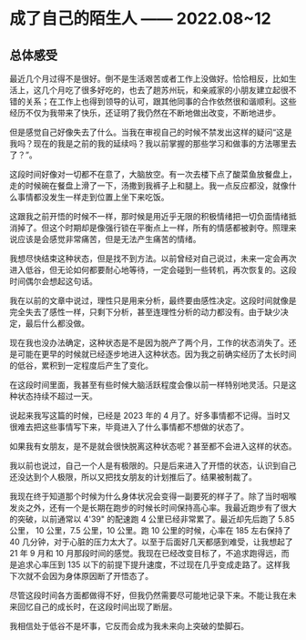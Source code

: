 # 成了自己的陌生人 —— 2022.08~12


## 总体感受

最近几个月过得不是很好。倒不是生活艰苦或者工作上没做好。恰恰相反，比如生活上，这几个月吃了很多好吃的，也去了趟苏州玩，和亲戚家的小朋友建立起很不错的关系；在工作上也得到领导的认可，跟其他同事的合作依然很和谐顺利。这些经历不仅为我带来了快乐，还证明了我仍然在不断地做出改变，不断地进步。

但是感觉自己好像失去了什么。当我在审视自己的时候不禁发出这样的疑问“这是我吗？现在的我是之前的我的延续吗？我以前掌握的那些学习和做事的方法哪里去了？”。

这段时间好像对一切都不在意了，大脑放空。有一次去楼下点了酸菜鱼放餐盘上，走的时候碗在餐盘上滑了一下，汤撒到我裤子上和腿上。我一点反应都没，就像什么事情都没发生一样走到位置上坐下来吃饭。

这跟我之前开悟的时候不一样，那时候是用近乎无限的积极情绪把一切负面情绪抵消掉了。但这个时期却是像强行锁在平衡点上一样，所有的情感都被剥夺。照理来说应该是会感觉非常痛苦，但是无法产生痛苦的情绪。

我想尽快结束这种状态，但是找不到方法。以前曾经对自己说过，未来一定会再次进入低谷，但无论如何都要耐心地等待，一定会碰到一些转机，再次恢复的。这段时间偶尔会想起这句话。

我在以前的文章中说过，理性只是用来分析，最终要由感性决定。这段时间就像是完全失去了感性一样，只剩下分析，甚至连理性分析的动力都没有。由于缺少决定，最后什么都没做。

现在我也没办法确定，这种状态是不是因为脱产了两个月，工作的状态消失了。还是可能在更早的时候就已经逐步地进入这种状态。因为我之前确实经历了太长时间的低谷，累积到一定程度后产生了变化。

在这段时间里面，我甚至有些时候大脑活跃程度会像以前一样特别地灵活。只是这种状态持续不超过一天。

说起来我写这篇的时候，已经是 2023 年的 4 月了。好多事情都不记得。当时又很难去把这些事情写下来，毕竟进入了什么事情都不想做的状态了。

如果我有女朋友，是不是就会很快脱离这种状态呢？甚至都不会进入这样的状态。

我以前也说过，自己一个人是有极限的。只是后来进入了开悟的状态，认识到自己还没达到个人极限，所以又把找女朋友的计划推后了。结果被制裁了。

我现在终于知道那个时候为什么身体状况会变得一副要死的样子了。除了当时咽喉发炎之外，还有一个是长期在跑步的时候长时间保持高心率。我最近跑步有了很大的突破，以前通常以 4'39" 的配速跑 4 公里已经非常累了。最近却先后跑了 5.85 公里， 10 公里，7.5 公里，10 公里。跑 10 公里的时候，心率在 185 左右保持了 40 几分钟，对于心脏的压力太大了。以至于后面好几天都感到难受，让我想起了 21 年 9 月和 10 月那段时间的感觉。我现在已经改变目标了，不追求跑得远，而是追求心率压到 135 以下的前提下提升速度，不过现在几乎变成走路了。这样我下次就不会因为身体原因断了开悟态了。

尽管这段时间各方面都做得不好，但我仍然需要尽可能地记录下来。不能让我在未来回忆自己的成长时，在这段时间出现了断层。

我相信处于低谷不是坏事，它反而会成为我未来向上突破的垫脚石。

## 


